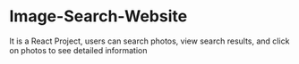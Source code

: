 # Image-Search-Website
It is a React Project, users can search photos, view search results, and click on photos to see detailed information
